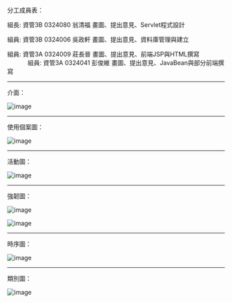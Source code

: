 分工成員表：

組長: 資管3B 0324080 翁清福 畫圖、提出意見、Servlet程式設計

組員: 資管3B 0324006 吳政軒 畫圖、提出意見、資料庫管理與建立

組員: 資管3A 0324009 莊長晉 畫圖、提出意見、前端JSP與HTML撰寫
                           
組員: 資管3A 0324041 彭俊維 畫圖、提出意見、JavaBean與部分前端撰寫
                           
***

介面：

  ![image](https://github.com/0324080/oose_0324080/blob/master/T1.jpg)

***

使用個案圖：                                                                                     

![image](https://github.com/0324080/oose_0324080/blob/master/usecase.jpg)
                                                                         
***

活動圖：

![image](https://github.com/0324080/oose_0324080/blob/master/AD.JPG)

***

強韌圖：

![image](https://github.com/0324080/oose_0324080/blob/master/RD.jpg)

![image](https://github.com/0324080/oose_0324080/blob/master/RDtype.jpg)

***

時序圖：

![image](https://github.com/0324080/oose_0324080/blob/master/SD.jpg)

***

類別圖：

![image](https://github.com/0324080/oose_0324080/blob/master/類別圖.jpg)
